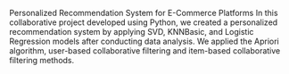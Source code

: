 Personalized Recommendation System for E-Commerce Platforms 
In this collaborative project developed using Python, we created a personalized recommendation system by applying SVD, KNNBasic, and Logistic Regression models after conducting data analysis.
We applied the Apriori algorithm, user-based collaborative filtering and item-based collaborative filtering methods. 
